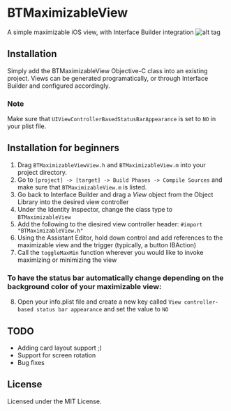 # BTMaximizableView
A simple maximizable iOS view, with Interface Builder integration
![alt tag](http://i.imgur.com/i7cNK8T.gif)

## Installation
Simply add the BTMaximizableView Objective-C class into an existing project. Views can be generated programatically, or through Interface Builder and configured accordingly.

### Note
Make sure that `UIViewControllerBasedStatusBarAppearance` is set to `NO` in your plist file.

## Installation for beginners
1. Drag `BTMaximizableViewView.h` and `BTMaximizableView.m` into your project directory.
2. Go to `[project] -> [target] -> Build Phases -> Compile Sources` and make sure that `BTMaximizableView.m` is listed.
3. Go back to Interface Builder and drag a *View* object from the Object Library into the desired view controller
4. Under the Identity Inspector, change the class type to `BTMaximizableView`
5. Add the following to the diesired view controller header: `#import "BTMaximizableView.h"`
6. Using the Assistant Editor, hold down control and add references to the maximizable view and the trigger (typically, a button IBAction)
7. Call the `toggleMaxMin` function wherever you would like to invoke maximizing or minimizing the view
### To have the status bar automatically change depending on the background color of your maximizable view:
8. Open your info.plist file and create a new key called `View controller-based status bar appearance` and set the value to ``NO``


## TODO
* Adding card layout support ;)
* Support for screen rotation
* Bug fixes

## License
Licensed under the MIT License.
